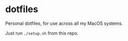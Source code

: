 # dotfiles

Personal dotfiles, for use across all my MacOS systems.

Just run `./setup.sh` from this repo.
